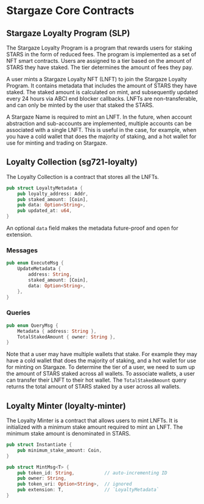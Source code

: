 # Stargaze Core Contracts

## Stargaze Loyalty Program (SLP)

The Stargaze Loyalty Program is a program that rewards users for staking STARS in the form of reduced fees. The program is implemented as a set of NFT smart contracts. Users are assigned to a tier based on the amount of STARS they have staked. The tier determines the amount of fees they pay.

A user mints a Stargaze Loyalty NFT (LNFT) to join the Stargaze Loyalty Program. It contains metadata that includes the amount of STARS they have staked. The staked amount is calculated on mint, and subsequently updated every 24 hours via ABCI end blocker callbacks. LNFTs are non-transferable, and can only be minted by the user that staked the STARS.

A Stargaze Name is required to mint an LNFT. In the future, when account abstraction and sub-accounts are implemented, multiple accounts can be associated with a single LNFT. This is useful in the case, for example, when you have a cold wallet that does the majority of staking, and a hot wallet for use for minting and trading on Stargaze.

## Loyalty Collection (sg721-loyalty)

The Loyalty Collection is a contract that stores all the LNFTs.

```rs
pub struct LoyaltyMetadata {
    pub loyalty_address: Addr,
    pub staked_amount: [Coin],
    pub data: Option<String>,
    pub updated_at: u64,
}
```

An optional `data` field makes the metadata future-proof and open for extension.

### Messages

```rs
pub enum ExecuteMsg {
    UpdateMetadata {
        address: String,
        staked_amount: [Coin],
        data: Option<String>,
    },
}
```

### Queries

```rs
pub enum QueryMsg {
    Metadata { address: String },
    TotalStakedAmount { owner: String },
}
```

Note that a user may have multiple wallets that stake. For example they may have a cold wallet that does the majority of staking, and a hot wallet for use for minting on Stargaze. To determine the tier of a user, we need to sum up the amount of STARS staked across all wallets. To associate wallets, a user can transfer their LNFT to their hot wallet. The `TotalStakedAmount` query returns the total amount of STARS staked by a user across all wallets.

## Loyalty Minter (loyalty-minter)

The Loyalty Minter is a contract that allows users to mint LNFTs. It is initialized with a minimum stake amount required to mint an LNFT. The minimum stake amount is denominated in STARS.

```rs
pub struct Instantiate {
    pub minimum_stake_amount: Coin,
}
```

```rs
pub struct MintMsg<T> {
    pub token_id: String,           // auto-incrementing ID
    pub owner: String,
    pub token_uri: Option<String>,  // ignored
    pub extension: T,               // `LoyaltyMetadata`
}
```

